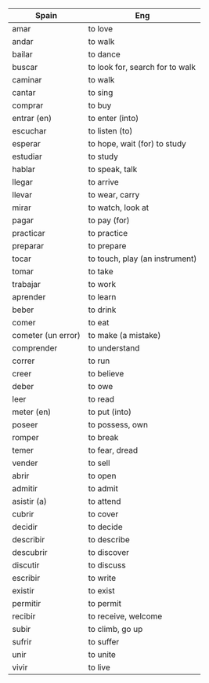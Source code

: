 Spain | Eng
--- | ---
amar | to love
andar | to walk
bailar | to dance
buscar | to look for, search for to walk
caminar | to walk
cantar | to sing
comprar | to buy
entrar (en) | to enter (into)
escuchar | to listen (to)
esperar | to hope, wait (for) to study
estudiar | to study
hablar | to speak, talk
llegar | to arrive
llevar | to wear, carry
mirar | to watch, look at
pagar | to pay (for)
practicar | to practice
preparar | to prepare
tocar | to touch, play (an instrument)
tomar | to take
trabajar | to work
aprender | to learn
beber | to drink
comer | to eat
cometer (un error) | to make (a mistake)
comprender | to understand
correr | to run
creer | to believe
deber | to owe
leer | to read
meter (en) | to put (into)
poseer | to possess, own
romper | to break
temer | to fear, dread
vender | to sell
abrir | to open
admitir | to admit
asistir (a) | to attend
cubrir | to cover
decidir | to decide
describir | to describe
descubrir | to discover
discutir | to discuss
escribir | to write
existir | to exist
permitir | to permit
recibir | to receive, welcome
subir | to climb, go up
sufrir | to suffer
unir | to unite
vivir | to live



